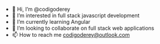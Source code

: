 - 👋 Hi, I’m @codigoderey
- 👀 I’m interested in full stack javascript development
- 🌱 I’m currently learning Angular
- 💞️ I’m looking to collaborate on full stack web applications
- 📫 How to reach me codigoderey@outlook.com

<!---
codigoderey/codigoderey is a ✨ special ✨ repository because its `README.md` (this file) appears on your GitHub profile.
You can click the Preview link to take a look at your changes.
--->
